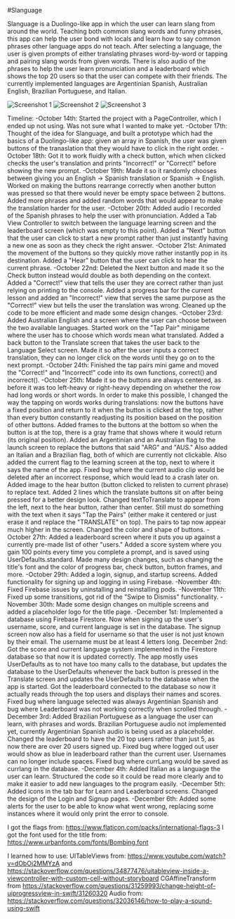 #Slanguage

Slanguage is a Duolingo-like app in which the user can learn slang from around the world. Teaching both common slang words and funny phrases, this app can help the user bond with locals and learn how to say common phrases other language apps do not teach. After selecting a language, the user is given prompts of either translating phrases word-by-word or tapping and pairing slang words from given words. There is also audio of the phrases to help the user learn pronunciation and a leaderboard which shows the top 20 users so that the user can compete with their friends. The currently implemented languages are Argentinian Spanish, Australian English, Brazilian Portuguese, and Italian.


![Screenshot 1](https://imgur.com/XdASmBY) ![Screenshot 2](https://imgur.com/gnekjuR) ![Screenshot 3](https://imgur.com/ZH5kJXb)


Timeline:
-October 14th: Started the project with a PageController, which I ended up not using. Was not sure what I wanted to make yet.
-October 17th: Thought of the idea for Slanguage, and built a prototype which had the basics of a Duolingo-like app: given an array in Spanish, the user was given buttons of the tranaslation that they would have to click in the right order.
-October 18th: Got it to work fluidly with a check button, which when clicked checks the user's translation and prints "Incorrect!" or "Correct!" before showing the new prompt.
-October 19th: Made it so it randomly chooses between giving you an English -> Spanish translation or Spanish -> English. Worked on making the buttons rearrange correctly when another button was pressed so that there would never be empty space between 2 buttons. Added more phrases and added random words that would appear to make the translation harder for the user.
-October 20th: Added audio I recorded of the Spanish phrases to help the user with pronunciation. Added a Tab View Controller to switch between the language learning screen and the leaderboard screen (which was empty to this point). Added a "Next" button that the user can click to start a new prompt rather than just instantly having a new one as soon as they check the right answer.
-October 21st: Animated the movement of the buttons so they quickly move rather instantly pop in its destination. Added a "Hear" button that the user can click to hear the current phrase.
-October 22nd: Deleted the Next button and made it so the Check button instead would double as both depending on the context. Added a "Correct!" view that tells the user they are correct rather than just relying on printing to the console. Added a progress bar for the current lesson and added an "Incorrect!" view that serves the same purpose as the "Correct!" view but tells the user the translation was wrong. Cleaned up the code to be more efficient and made some design changes.
-October 23rd: Added Australian English and a screen where the user can choose between the two available languages. Started work on the "Tap Pair" minigame where the user has to choose which words mean what translated. Added a back button to the Translate screen that takes the user back to the Language Select screen. Made it so after the user inputs a correct translation, they can no longer click on the words until they go on to the next prompt.
-October 24th: Finished the tap pairs mini game and moved the "Correct!" and "Incorrect!" code into its own functions, correct() and incorrect().
-October 25th: Made it so the buttons are always centered, as before it was too left-heavy or right-heavy depending on whether the row had long words or short words. In order to make this possible, I changed the way the tapping on words works during translations: now the buttons have a fixed position and return to it when the button is clicked at the top, rather than every button constantly readjusting its position based on the position of other buttons. Added frames to the buttons at the bottom so when the button is at the top, there is a gray frame that shows where it would return (its original position). Added an Argentinian and an Australian flag to the launch screen to replace the buttons that said "ARG" and "AUS." Also added an Italian and a Brazilian flag, both of which are currently not clickable. Also added the current flag to the learning screen at the top, next to where it says the name of the app. Fixed bug where the current audio clip would be deleted after an incorrect response, which would lead to a crash later on. Added image to the hear button (button clicked to relisten to current phrase) to replace text. Added 2 lines which the translate buttons sit on after being pressed for a better design look. Changed textToTranslate to appear from the left, next to the hear button, rather than center. Still must do something with the text when it says "Tap the Pairs" (either make it centered or just erase it and replace the "TRANSLATE" on top). The pairs to tap now appear much higher in the screen. Changed the color and shape of buttons.
-October 27th: Added a leaderboard screen where it puts you up against a currently pre-made list of other "users." Added a score system where you gain 100 points every time you complete a prompt, and is saved using UserDefaults.standard. Made many design changes, such as changing the title's font and the color of progress bar, check button, button frames, and more.
-October 29th: Added a login, signup, and startup screens. Added functionality for signing up and logging in using Firebase.
-November 4th: Fixed Firebase issues by uninstalling and reinstalling pods.
-November 11th: Fixed up some transitions, got rid of the "Swipe to Dismiss" functionality.
-November 30th: Made some design changes on multiple screens and added a placeholder logo for the title page.
-December 1st: Implemented a database using Firebase Firestore. Now when signing up the user's username, score, and current language is set in the database. The signup screen now also has a field for username so that the user is not just known by their email. The username must be at least 4 letters long.
December 2nd: Got the score and current language system implemented in the Firestore database so that now it is updated correctly. The app mostly uses UserDefaults as to not have too many calls to the database, but updates the database to the UserDefaults whenever the back button is pressed in the Translate screen and updates the UserDefaults to the database when the app is started. Got the leaderboard connected to the database so now it actually reads through the top users and displays their names and scores. Fixed bug where language selected was always Argentinian Spanish and bug where Leaderboard was not working correctly when scrolled through.
-December 3rd: Added Brazilian Portuguese as a language the user can learn, with phrases and words. Brazilian Portuguese audio not implemented yet, currently Argentinian Spanish audio is being used as a placeholder.
Changed the leaderboard to have the 20 top users rather than just 5, as now there are over 20 users signed up. Fixed bug where logged out user would show as blue in leaderboard rather than the current user.
Usernames can no longer include spaces.
Fixed bug where currLang would be saved as currlang in the database.
-December 4th: Added Italian as a language the user can learn. Structured the code so it could be read more clearly and to make it easier to add new languages to the program easily.
-December 5th: Added icons in the tab bar for Learn and Leaderboard screens. Changed the design of the Login and Signup pages.
-December 6th: Added some alerts for the user to be able to know what went wrong, replacing some instances where it would only print the error to console.




I got the flags from: https://www.flaticon.com/packs/international-flags-3
I got the font used for the title from: https://www.urbanfonts.com/fonts/Bombing.font


I learned how to use:
UITableViews from: https://www.youtube.com/watch?v=dObOj2MMYzA and https://stackoverflow.com/questions/34877476/uitableview-inside-a-viewcontroller-with-custom-cell-without-storyboard
CGAffineTransform from https://stackoverflow.com/questions/31259993/change-height-of-uiprogressview-in-swift/31260320
Audio from: https://stackoverflow.com/questions/32036146/how-to-play-a-sound-using-swift
